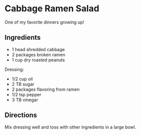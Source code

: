 Cabbage Ramen Salad
===================

One of my favorite dinners growing up!

Ingredients
-----------
* 1 head shredded cabbage
* 2 packages broken ramen
* 1 cup dry roasted peanuts

Dressing:
* 1/2 cup oil
* 2 TB sugar
* 2 packages flavoring from ramen
* 1/2 tsp pepper
* 3 TB vinegar

Directions
----------
Mix dressing well and toss with other ingredients in a large bowl.
